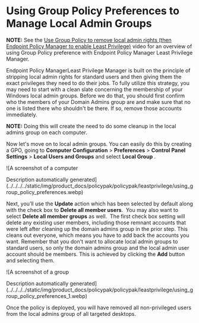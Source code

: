 # Using Group Policy Preferences to Manage Local Admin Groups

**NOTE:** See the
[Use Group Policy to remove local admin rights (then Endpoint Policy Manager to enable Least Privilege)](../video/leastprivilege/removelocaladmin.md)
video for an overview of using Group Policy preference with Endpoint Policy Manager Least Privilege
Manager.

Endpoint Policy ManagerLeast Privilege Manager is built on the principle of stripping local admin
rights for standard users and then giving them the exact privileges they need to do their jobs. To
fully utilize this strategy, you may need to start with a clean slate concerning the membership of
your Windows local admin groups. Before we do that, you should first confirm who the members of your
Domain Admins group are and make sure that no one is listed there who shouldn't be there. If so,
remove those accounts immediately.

**NOTE:** Doing this will create the need to do some cleanup in the local admins group on each
computer.

Now let's move on to local admin groups. You can easily do this by creating a GPO, going to
**Computer Configuration** > **Preferences** > **Control Panel Settings** > **Local Users and
Groups** and select **Local Group** .

![A screenshot of a computer

Description automatically
generated](../../../../static/img/product_docs/policypak/policypak/leastprivilege/using_group_policy_preferences.webp)

Next, you’ll use the **Update** action which has been selected by default along with the check box
to **Delete all member users**.  You may also want to select **Delete all member groups** as well. 
The first check box setting will delete any existing user members, including those remnant accounts
that were left after cleaning up the domain admins group in the prior step. This cleans out
everyone, which means you have to add back the accounts you want. Remember that you don't want to
allocate local admin groups to standard users, so only the domain admins group and the local admin
user account should be members. This is achieved by clicking the **Add** button and selecting them.

![A screenshot of a group

Description automatically
generated](../../../../static/img/product_docs/policypak/policypak/leastprivilege/using_group_policy_preferences_1.webp)

Once the policy is deployed, you will have removed all non-privileged users from the local admins
group of all targeted desktops.
